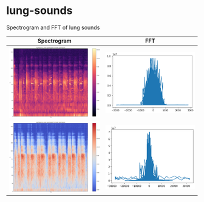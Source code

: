 # lung-sounds
Spectrogram and FFT of lung sounds

| Spectrogram | FFT |
| --- | --- |
| <img src="spectro_123204.png" width="300"/> | <img src="fft_123204.png" width="320"/> |
| <img src="spectro_153846.png" width="300"/> | <img src="fft_153846.png" width="320"/> |

